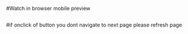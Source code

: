 #Watch in browser mobile preview
##
#if onclick of button you dont navigate to next page please refresh page
